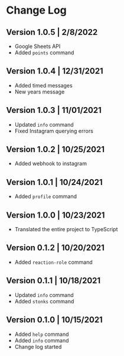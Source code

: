 # Change Log

## Version 1.0.5 | 2/8/2022

- Google Sheets API
- Added `points` command

## Version 1.0.4 | 12/31/2021

- Added timed messages
- New years message

## Version 1.0.3 | 11/01/2021

- Updated `info` command
- Fixed Instagram querying errors

## Version 1.0.2 | 10/25/2021

- Added webhook to instagram

## Version 1.0.1 | 10/24/2021

- Added `profile` command

## Version 1.0.0 | 10/23/2021

- Translated the entire project to TypeScript

## Version 0.1.2 | 10/20/2021

- Added `reaction-role` command

## Version 0.1.1 | 10/18/2021

- Updated `info` command
- Added `stonks` command

## Version 0.1.0 | 10/15/2021

- Added `help` command
- Added `info` command
- Change log started
